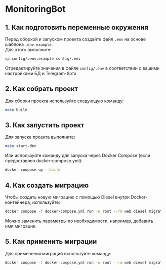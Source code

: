 # MonitoringBot

## 1. Как подготовить переменные окружения

Перед сборкой и запуском проекта создайте файл `.env` на основе шаблона `.env.example`.  
Для этого выполните:

```bash
cp config/.env.example config/.env
```

Отредактируйте значения в файле `config/.env` в соответствии с вашими настройками БД и Telegram-бота.

## 2. Как собрать проект

Для сборки проекта используйте следующую команду:

``` bash
make build
```

## 3. Как запустить проект

Для запуска проекта выполните:

``` bash
make start-dev
```

Или используйте команду для запуска через Docker Compose (если предоставлен docker-compose.yml):

``` bash
docker compose up --build
```

## 4. Как создать миграцию

Чтобы создать новую миграцию с помощью Diesel внутри Docker-контейнера, используйте:

``` bash
docker compose -f docker-compose.yml run -u root --rm web diesel migration generate --diff-schema
```

Можно заменить параметры по необходимости, например, добавить имя миграции.

## 5. Как применить миграции

Для применения миграций используйте команду:

``` bash
docker compose -f docker-compose.yml run -u root --rm web diesel migration run
```

